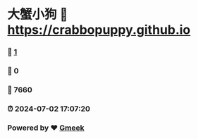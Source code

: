 # 大蟹小狗 :link: https://crabbopuppy.github.io 
### :page_facing_up: [1](https://crabbopuppy.github.io/tag.html) 
### :speech_balloon: 0 
### :hibiscus: 7660 
### :alarm_clock: 2024-07-02 17:07:20 
### Powered by :heart: [Gmeek](https://github.com/Meekdai/Gmeek)
